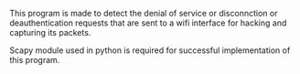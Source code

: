 This program is made to detect the denial of service or disconnction or deauthentication requests that are sent to a wifi interface for hacking and capturing its packets.

Scapy module used in python is required for successful implementation of this program.